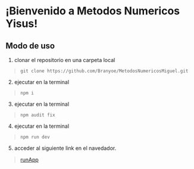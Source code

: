 # ¡Bienvenido a Metodos Numericos Yisus!

## Modo de uso

1. clonar el repositorio en una carpeta local
  > `git clone https://github.com/Branyoe/MetodosNumericosMiguel.git`
2. ejecutar en la terminal
  > `npm i`
3. ejecutar en la terminal
  > `npm audit fix`
4. ejecutar en la terminal
  > `npm run dev`
5. acceder al siguiente link en el navedador.
  > [runApp](http://localhost:3000/)
